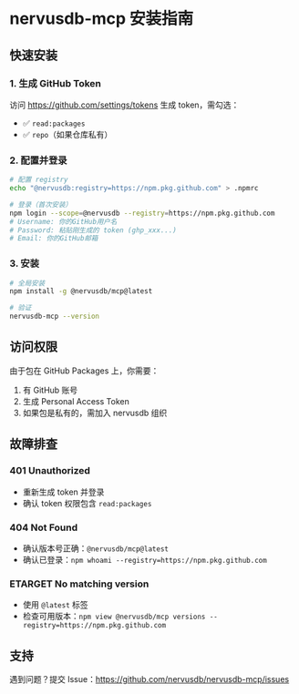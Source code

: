 # nervusdb-mcp 安装指南

## 快速安装

### 1. 生成 GitHub Token

访问 https://github.com/settings/tokens 生成 token，需勾选：

- ✅ `read:packages`
- ✅ `repo`（如果仓库私有）

### 2. 配置并登录

```bash
# 配置 registry
echo "@nervusdb:registry=https://npm.pkg.github.com" > .npmrc

# 登录（首次安装）
npm login --scope=@nervusdb --registry=https://npm.pkg.github.com
# Username: 你的GitHub用户名
# Password: 粘贴刚生成的 token (ghp_xxx...)
# Email: 你的GitHub邮箱
```

### 3. 安装

```bash
# 全局安装
npm install -g @nervusdb/mcp@latest

# 验证
nervusdb-mcp --version
```

## 访问权限

由于包在 GitHub Packages 上，你需要：

1. 有 GitHub 账号
2. 生成 Personal Access Token
3. 如果包是私有的，需加入 nervusdb 组织

## 故障排查

### 401 Unauthorized

- 重新生成 token 并登录
- 确认 token 权限包含 `read:packages`

### 404 Not Found

- 确认版本号正确：`@nervusdb/mcp@latest`
- 确认已登录：`npm whoami --registry=https://npm.pkg.github.com`

### ETARGET No matching version

- 使用 `@latest` 标签
- 检查可用版本：`npm view @nervusdb/mcp versions --registry=https://npm.pkg.github.com`

## 支持

遇到问题？提交 Issue：https://github.com/nervusdb/nervusdb-mcp/issues
